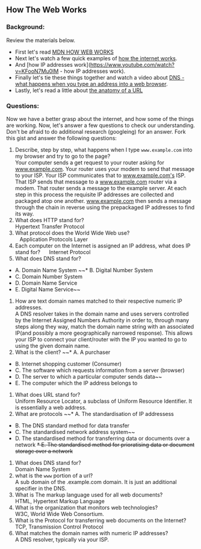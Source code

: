 ## How The Web Works

### Background:

Review the materials below.

* First let's read [MDN HOW WEB WORKS](https://developer.mozilla.org/en-US/Learn/Common_questions/How_does_the_Internet_work)
* Next let's watch a few quick examples of [how the internet works](https://www.youtube.com/watch?v=7_LPdttKXPc).
* And [how IP addresses work](https://www.youtube.com/watch?v=KFooN7Mu0IM   - how IP addresses work).
* Finally let's tie these things together and watch a video about [DNS - what happens when you type an address into a web browser](https://www.youtube.com/watch?v=72snZctFFtA).
* Lastly, let's read a little about [the anatomy of a URL](https://doepud.co.uk/blog/anatomy-of-a-url)

### Questions:

Now we have a better grasp about the internet, and how some of the things are working. Now, let's answer a few questions to check our understanding. Don't be afraid to do additional research (googleing) for an answer. Fork this gist and answer the following questions:

1. Describe, step by step, what happens when I type `www.example.com` into my browser and try to go to the page?  
    Your computer sends a get request to your router asking for www.example.com. Your router uses your modem to send that message to your ISP. Your ISP communicates that to www.example.com's ISP. That ISP sends that message to a www.example.com router via a modem. That router sends a message to the example server. At each step in this process the requisite IP addresses are collected and packaged atop one another. www.example.com then sends a message through the chain in reverse using the prepackaged IP addresses to find its way.  
1.  What does HTTP stand for?  
    Hypertext Transfer Protocol  
1. 	What protocol does the World Wide Web use?  
    Application Protocols Layer  
1. 	Each computer on the Internet is assigned an IP address, what does IP stand for?  
    Internet Protocol  
1. 	What does DNS stand for?  
  * A. Domain Name System
  ~~* B. Digital Number System
  * C. Domain Number System
  * D. Domain Name Service
  * E. Digital Name Service~~
1. 	How are text domain names matched to their respective numeric IP addresses.  
    A DNS resolver takes in the domain name and uses servers controlled by the Internet Assigned Numbers Authority in order to, through many steps along they way, match the domain name string with an associated IP(and possibly a more geographically narrowed response). This allows your ISP to connect your client/router with the IP you wanted to go to using the given domain name.  
1. 	What is the client?
  ~~* A. A purchaser
  * B. Internet shopping customer (Consumer)
  * C. The software which requests information from a server (browser)
  * D. The server to which a particular computer sends data~~
  * E. The computer which the IP address belongs to
1. 	What does URL stand for?  
    Uniform Resource Locator, a subclass of Uniform Resource Identifier. It is essentially a web address.  
1. 	What are protocols
 ~~* A. The standardisation of IP addressess
 * B. The DNS standard method for data transfer
 * C.	The standardised network address system~~
 * D.	The standardised method for transferring data or documents over a network
 ~~* E.	The standardised method for prioratising data or document storage over a network~~
1. What does DNS stand for?  
    Domain Name System
1. what is the `www` portion of a url?  
    A sub domain of the .example.com domain. It is just an additional specifier in the DNS.
1. What is The markup language used for all web documents?  
    HTML, Hypertext Markup Language
1. What is the organization that monitors web technologies?  
    W3C, World Wide Web Consortium.
1. What is the Protocol for transferring web documents on the Internet?  
    TCP, Transmission Control Protocol
1. What matches the domain names with numeric IP addresses?  
    A DNS resolver, typically via your ISP.






